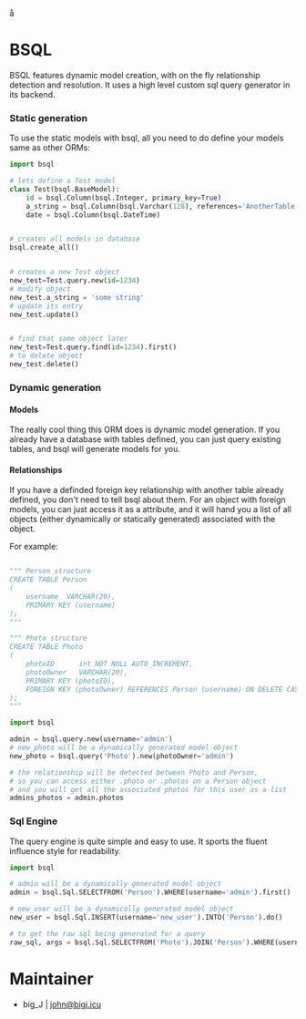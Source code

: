 å
# BSQL

BSQL features dynamic model creation, with on the fly relationship detection and resolution. 
It uses a high level custom sql query generator in its backend.

### Static generation
To use the static models with bsql, all you need to do define your models same as other ORMs:
```python
import bsql

# lets define a Test model
class Test(bsql.BaseModel):
    id = bsql.Column(bsql.Integer, primary_key=True)
    a_string = bsql.Column(bsql.Varchar(128), references='AnotherTable.column_name')
    date = bsql.Column(bsql.DateTime)


# creates all models in database
bsql.create_all()


# creates a new Test object
new_test=Test.query.new(id=1234)
# modify object 
new_test.a_string = 'some string'
# update its entry
new_test.update()


# find that same object later 
new_test=Test.query.find(id=1234).first()
# to delete object 
new_test.delete()
```


### Dynamic generation

#### Models
The really cool thing this ORM does is dynamic model generation. 
If you already have a database with tables defined, you can 
just query existing tables, and bsql will generate models for you.

#### Relationships
If you have a definded foreign key relationship with another table 
already defined, you don't need to tell bsql about them. For an object 
with foreign models, you can just access it as a attribute, and it will 
hand you a list of all objects (either dynamically or statically generated)
associated with the object. 

For example:

```python

""" Person structure
CREATE TABLE Person
(
    username  VARCHAR(20),
    PRIMARY KEY (username)
);
"""

""" Photo structure
CREATE TABLE Photo
(
    photoID      int NOT NULL AUTO_INCREMENT,
    photoOwner   VARCHAR(20),
    PRIMARY KEY (photoID),
    FOREIGN KEY (photoOwner) REFERENCES Person (username) ON DELETE CASCADE
);
"""

import bsql

admin = bsql.query.new(username='admin')
# new_photo will be a dynamically generated model object
new_photo = bsql.query('Photo').new(photoOwner='admin')

# the relationship will be detected between Photo and Person, 
# so you can access either .photo or .photos on a Person object
# and you will get all the associated photos for this user as a list
admins_photos = admin.photos
```

### Sql Engine

The query engine is quite simple and easy to use. It sports the fluent influence style for readability. 

```python
import bsql

# admin will be a dynamically generated model object
admin = bsql.Sql.SELECTFROM('Person').WHERE(username='admin').first()

# new_user will be a dynamically generated model object
new_user = bsql.Sql.INSERT(username='new_user').INTO('Person').do()

# to get the raw sql being generated for a query
raw_sql, args = bsql.Sql.SELECTFROM('Photo').JOIN('Person').WHERE(username='admin').gen()

```

# Maintainer
- big_J | john@bigj.icu
